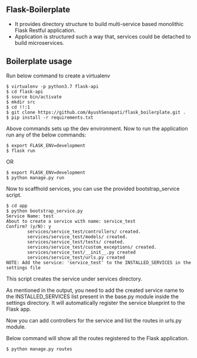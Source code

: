 ## Flask-Boilerplate
- It provides directory structure to build multi-service based monolithic Flask Restful application.
- Application is structured such a way that, services could be detached to build microservices.

## Boilerplate usage

Run below command to create a virtualenv
```
$ virtualenv -p python3.7 flask-api
$ cd flask-api
$ source bin/activate
$ mkdir src
$ cd !!:1
$ git clone https://github.com/AyushSenapati/flask_boilerplate.git .
$ pip install -r requirements.txt
```
Above commands sets up the dev environment.
Now to run the application run any of the below commands:
```
$ export FLASK_ENV=development
$ flask run
```
OR
```
$ export FLASK_ENV=development
$ python manage.py run
```
Now to scaffhold services, you can use the provided bootstrap_service script.
```
$ cd app
$ python bootstrap_service.py
Service Name: test
About to create a service with name: service_test
Confirm? (y/N): y
        services/service_test/controllers/ created.
        services/service_test/models/ created.
        services/service_test/tests/ created.
        services/service_test/custom_exceptions/ created.
        services/service_test/__init__.py created
        services/service_test/urls.py created
NOTE: Add the service: 'service_test' to the INSTALLED_SERVICES in the settings file
```
This script creates the service under services directory.


As mentioned in the output, you need to add the created service name to the INSTALLED_SERVICES list present in the base.py module inside the settings directory. It will automatically register the service blueprint to the Flask app.

Now you can add controllers for the service and list the routes in urls.py module.

Below command will show all the routes registered to the Flask application.
```
$ python manage.py routes
```